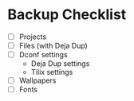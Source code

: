 # Backup Checklist

- [ ] Projects
- [ ] Files (with Deja Dup)
- [ ] Dconf settings
  - Deja Dup settings
  - Tilix settings
- [ ] Wallpapers
- [ ] Fonts
